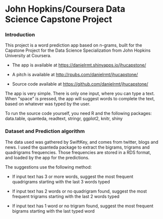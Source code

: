 # John Hopkins/Coursera Data Science Capstone Project


### Introduction

This project is a word prediction app based on n-grams, built for the
Capstone Project for the Data Science Specialization from John Hopkins 
University at Coursera.

- The app is available at https://danielrmt.shinyapps.io/jhucapstone/

- A pitch is available at http://rpubs.com/danielrmt/jhucapstone/

- Source code available at https://github.com/danielrmt/jhucapstone/

The app is very simple. There is only one input, where you can type a text.
When "space" is pressed, the app will suggest words to complete the text, based 
on whatever was typed by the user. 

To run the source code yourself, you need R and the following packages:
data.table, quanteda, readtext, stringr, ggplot2, knitr, shiny



### Dataset and Prediction algorithm

The data used was gathered by SwiftKey, and comes from twitter, blogs and news.
I used the quanteda package to extract the bigrams, trigrams and quadrigrams 
frequencies. Those frequencies are stored in a RDS format, and loaded by the 
app for the predictions.


The suggestions use the following method:

- If input text has 3 or more words, suggest the most frequent quadrigrams
starting with the last 3 words typed

- If input text has 2 words or no quadrigram found, suggest the most frequent
trigrams starting with the last 2 words typed

- If input text has 1 word or no trigram found, suggest the most frequent 
bigrams starting with the last typed word




